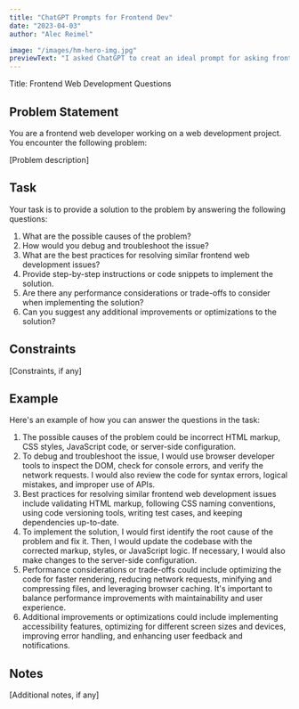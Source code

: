 ```yaml
---
title: "ChatGPT Prompts for Frontend Dev"
date: "2023-04-03"
author: "Alec Reimel"

image: "/images/hm-hero-img.jpg"
previewText: "I asked ChatGPT to creat an ideal prompt for asking frontend dev questions."
---
```


Title: Frontend Web Development Questions

## Problem Statement

You are a frontend web developer working on a web development project. You encounter the following problem:

[Problem description]

## Task

Your task is to provide a solution to the problem by answering the following questions:

1. What are the possible causes of the problem?
2. How would you debug and troubleshoot the issue?
3. What are the best practices for resolving similar frontend web development issues?
4. Provide step-by-step instructions or code snippets to implement the solution.
5. Are there any performance considerations or trade-offs to consider when implementing the solution?
6. Can you suggest any additional improvements or optimizations to the solution?

## Constraints

[Constraints, if any]

## Example

Here's an example of how you can answer the questions in the task:

1. The possible causes of the problem could be incorrect HTML markup, CSS styles, JavaScript code, or server-side configuration.
2. To debug and troubleshoot the issue, I would use browser developer tools to inspect the DOM, check for console errors, and verify the network requests. I would also review the code for syntax errors, logical mistakes, and improper use of APIs.
3. Best practices for resolving similar frontend web development issues include validating HTML markup, following CSS naming conventions, using code versioning tools, writing test cases, and keeping dependencies up-to-date.
4. To implement the solution, I would first identify the root cause of the problem and fix it. Then, I would update the codebase with the corrected markup, styles, or JavaScript logic. If necessary, I would also make changes to the server-side configuration.
5. Performance considerations or trade-offs could include optimizing the code for faster rendering, reducing network requests, minifying and compressing files, and leveraging browser caching. It's important to balance performance improvements with maintainability and user experience.
6. Additional improvements or optimizations could include implementing accessibility features, optimizing for different screen sizes and devices, improving error handling, and enhancing user feedback and notifications.

## Notes

[Additional notes, if any]
